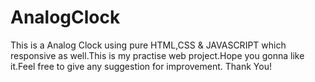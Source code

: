 # AnalogClock
This is a Analog Clock using pure HTML,CSS & JAVASCRIPT which responsive as well.This is my practise web project.Hope you gonna like it.Feel free to give any suggestion for improvement.
Thank You!
